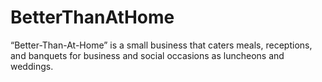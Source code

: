 # BetterThanAtHome
“Better-Than-At-Home” is a small business that caters meals, receptions, and banquets for business and social occasions as luncheons and weddings. 
